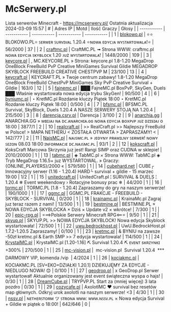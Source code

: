 
# McSerwery.pl
Lista serwerów Minecraft - https://mcserwery.pl/
Ostatnia aktualizacja 2024-03-09 15:57
| # | Adres IP | Motd | Ilość Graczy | Głosy |
| ----------- | ----------- | ----------- | ----------- | ----------- |
| 1 | 	[blokowo.pl](https://mcserwery.pl/serwery/minecraft/98/) | ⭐⭐ BLOKOWO.PL⭐ ꜱᴇʀᴡᴇʀ ꜱᴜʀᴠɪᴠᴀʟ 1.20.4 ⭐ɴᴏᴡᴀ ᴇᴅʏᴄᴊᴀ ᴡʏꜱᴛᴀʀᴛᴏᴡᴀʟᴀ!⭐ | 56/2000 | 37 |
| 2 | 	[craftmc.pl](https://mcserwery.pl/serwery/minecraft/87/) | CraftMC.PL ➟ Strona WWW: craftmc.pl ɴᴏᴡᴀ ᴇᴅʏᴄᴊᴀ ꜱᴋʏʙʟᴏᴄᴋ 1.20 ᴊᴜż ᴡʏꜱᴛᴀʀᴛᴏᴡᴀʟᴀ! | 1448/2000 | 109 |
| 3 | 	[keycore.pl](https://mcserwery.pl/serwery/minecraft/252/) | , MC.KEYCORE.PL » Strona: keycore.pl 1.8-1.20 MegaDrop OneBlock FreeBuild PvP Creative MiniGames Survival Gildie MEGADROP SKYBLOCK FREEBUILD CREATIVE CHESTPVP M | 23/100 | 13 |
| 4 | 	[keycraft.pl](https://mcserwery.pl/serwery/minecraft/255/) | KEYCRAFT.PL » Twoje centrum zabawy! 1.8-1.20 MegaDrop  OneBlock  FreeBuild  ChestPvP  MiniGames  Sky PvP  Creative  Survival + Gildie | 163/0 | 12 |
| 5 | 	[fajnemc.pl](https://mcserwery.pl/serwery/minecraft/100/) | ███ FajneMC.pl  BoxPvP, SkyGen, Duels ███ Właśnie wystartowała nowa edycja trybu SkyGen! | 90/500 | 4 |
| 6 | 	[byniumc.pl](https://mcserwery.pl/serwery/minecraft/157/) | ⋆ KretMC.pl  Rozdanie kluczy Piątek 18:00 ⋆ KretMC.pl  Rozdanie kluczy Piątek 18:00 | 0/500 | 4 |
| 7 | 	[bfsmc.pl](https://mcserwery.pl/serwery/minecraft/2/) | BFSMC.PL  Survival, SkyBlock, Duels  1.20.4 A NASZE SERWERY STOJĄ NA 1.20.4 | 215/500 | 3 |
| 8 | 	[darencja.csrv.pl](https://mcserwery.pl/serwery/minecraft/9/) | Darencja | 3/100 | 2 |
| 9 | 	[anarchia.gg](https://mcserwery.pl/serwery/minecraft/14/) | ANARCHIA.GG » ᴡʙɪᴊᴀᴊ ɴᴀ ᴅᴄ.ᴀɴᴀʀᴄʜɪᴀ.ɢɢ ɴᴏᴡᴀ ᴇᴅʏᴄᴊᴀ ʙᴏхᴘᴠᴘ ᴊᴜᴢ ᴅᴢɪѕɪᴀᴊ ᴏ 18:00 | 3877/1 | 2 |
| 10 | 	[realcraft.pl](https://mcserwery.pl/serwery/minecraft/63/) | >> RealCraft.pl >> Najlepszy FreeBuild w Polsce! > MAPA NETHERU < ZOSTAŁA OTWARTA > ZAPRASZAMY! < | 142/777 | 2 |
| 11 | 	[NajsMC.pl](https://mcserwery.pl/serwery/minecraft/237/) | ɴᴀᴊꜱᴍᴄ.ᴘʟ » ᴊᴇᴅʏɴʏ ᴘʀᴀᴡɪʟɴʏ ꜱᴇʀᴡᴇʀ! ɴᴏᴡʏ ꜱᴇᴢᴏɴ 08.03 18:00 ɪɴꜰᴏʀᴍᴀᴄᴊᴇ ᴅᴄ.ɴᴀᴊꜱᴍᴄ.ᴘʟ | 93/1 | 2 |
| 12 | 	[kokscraft.pl](https://mcserwery.pl/serwery/minecraft/1/) | KoksCraft  Marcowa Skrzynia juz jest! Rangi SIMP oraz CUDNA w sklepie! | 2010/20000 | 1 |
| 13 | 	[tabmc.pl](https://mcserwery.pl/serwery/minecraft/3/) | ◈ TabMC.pl × Strona WWW: TabMC.pl  ◈ Tryb MegaDrop 1.16.5+ juz WYSTARTOWAL. » Graczy: {ONLINE_PLAYERS}/2000 « | 579/580 | 1 |
| 14 | 	[cubehard.net](https://mcserwery.pl/serwery/minecraft/10/) | CUBE┌ Innowacyjny serwer (1.16 - 1.20.4) HARD└ survival + gildie - 15 marzec 19:00 | 1/2 | 1 |
| 15 | 	[unitedcraft.pl](https://mcserwery.pl/serwery/minecraft/11/) | UnitedCraft.pl ¦ SURVIVAL & DUELS ¦ 1.20.4 ❄ Event weekendowy › Rotacyjne bonusy prac ❄ | 44/200 | 1 |
| 16 | 	[tormc.pl](https://mcserwery.pl/serwery/minecraft/35/) | TORMC.PL [1.8 - 1.20.4] Zapraszamy do gry na naszym serwerze! | 190/1000 | 1 |
| 17 | 	[ggmc.pl](https://mcserwery.pl/serwery/minecraft/38/) | GGMC.PL  FRAKCJE - FREEBUILD - SKYBLOCK - SURVIVAL | 0/200 | 1 |
| 18 | 	[krainamc.pl](https://mcserwery.pl/serwery/minecraft/39/) | KrainaMc.pl  Zagraj juz teraz razem z nami! | 13/500 | 1 |
| 19 | 	[bestmine.pl](https://mcserwery.pl/serwery/minecraft/41/) | BESTMINE.PL × NOWA EDYCJA SKYBLOCKA × Dziś × Update v2 × wkrótce! | 7/300 | 1 |
| 20 | 	[epic-rpg.pl](https://mcserwery.pl/serwery/minecraft/45/) | ===>Polskie Serwery Minecraft RPG<=== | 9/50 | 1 |
| 21 | 	[skyup.pl](https://mcserwery.pl/serwery/minecraft/57/) | SKYUP.PL >> NOWA EDYCJA SKYBLOCK! Nowa edycja Skyblock wystartowała! | 72/500 | 1 |
| 22 | 	[uwu.bedrockhost.pl](https://mcserwery.pl/serwery/minecraft/101/) | UwU.BedrockHost.pl  1.7.2-1.20.5 Zapraszamy! | 0/100 | 1 |
| 23 | 	[kretmc.pl](https://mcserwery.pl/serwery/minecraft/182/) | & BYNIU na zawsze -50zł  kretmc.pl & Earth SMP >> 7 edycja wystartowala! | 114/500 | 1 |
| 24 | 	[KrystalMC.pl](https://mcserwery.pl/serwery/minecraft/202/) | KrystalMC.pl [1.20-1.16]  ⛏ Survival 1.20.4 ⛏  ᴇᴠᴇɴᴛ sᴋʀᴢʏɴᴋɪ +300% | 270/500 | 1 |
| 25 | 	[mc-vision.pl](https://mcserwery.pl/serwery/minecraft/211/) |  mc-vision.pl  Survival 1.20.4  *** DARMOWY VIP, komenda /vip  | 4/2024 | 1 |
| 26 | 	[kociakmc.pl](https://mcserwery.pl/serwery/minecraft/213/) | KOCIAKMC.PL [SV+EKO+DZIAŁKI 1.20.1] DZIEKUJĘMY ZA EDYCJE - NIEDLUGO NOWA! 😊 | 0/100 | 1 |
| 27 | 	[geodrop.pl](https://mcserwery.pl/serwery/minecraft/217/) | x GeoDrop.pl Serwer wystartował! Aktualnie organizowany jest event świąteczna wyspa o hajs! | 0/30 | 1 |
| 28 | 	[DreamCube.pl](https://mcserwery.pl/serwery/minecraft/240/) | TRYPVP.PL Start za (mniej więcej) 3 lata pozdro | 0/30 | 1 |
| 29 | 	[cozycafe.pl](https://mcserwery.pl/serwery/minecraft/250/) | AxolotlMC ❤ survival bez resetów map głównych. Odkryj urok axolotli na naszym serwerze! <3 | 4/30 | 1 |
| 30 | 	[nssv.pl](https://mcserwery.pl/serwery/minecraft/4/) | ɴᴇᴛʜᴇʀꜱᴛᴏʀᴍ ツ ꜱᴛʀᴏɴᴀ ᴡᴡᴡ: ᴡᴡᴡ.ɴꜱꜱᴠ.ᴘʟ × Nowa edycja Survival + Gildie w piątek o 18:00! | 642/646 | 0 |
